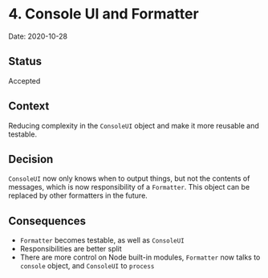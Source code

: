 # 4. Console UI and Formatter

Date: 2020-10-28

## Status

Accepted

## Context

Reducing complexity in the `ConsoleUI` object and make it more reusable and testable.

## Decision

`ConsoleUI` now only knows when to output things, but not the contents of messages, which is now responsibility of a
`Formatter`. This object can be replaced by other formatters in the future.

## Consequences

* `Formatter` becomes testable, as well as `ConsoleUI`
* Responsibilities are better split
* There are more control on Node built-in modules, `Formatter` now talks to `console` object, and `ConsoleUI` to
`process`
